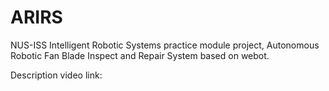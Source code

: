 # ARIRS
NUS-ISS Intelligent Robotic Systems practice module project, Autonomous Robotic Fan Blade Inspect and Repair System based on webot.

Description video link: 
